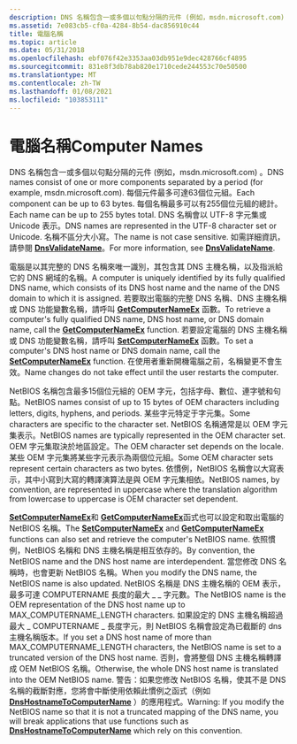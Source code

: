 ```yaml
---
description: DNS 名稱包含一或多個以句點分隔的元件 (例如，msdn.microsoft.com) 。
ms.assetid: 7e083cb5-cf0a-4284-8b54-dac856910c44
title: 電腦名稱
ms.topic: article
ms.date: 05/31/2018
ms.openlocfilehash: ebf076f42e3353aa03db951e9dec428766cf4895
ms.sourcegitcommit: 831e8f3db78ab820e1710cede244553c70e50500
ms.translationtype: MT
ms.contentlocale: zh-TW
ms.lasthandoff: 01/08/2021
ms.locfileid: "103853111"
---
```

# <a name="computer-names"></a><span data-ttu-id="b1bbf-103">電腦名稱</span><span class="sxs-lookup"><span data-stu-id="b1bbf-103">Computer Names</span></span>

<span data-ttu-id="b1bbf-104">DNS 名稱包含一或多個以句點分隔的元件 (例如，msdn.microsoft.com) 。</span><span class="sxs-lookup"><span data-stu-id="b1bbf-104">DNS names consist of one or more components separated by a period (for example, msdn.microsoft.com).</span></span> <span data-ttu-id="b1bbf-105">每個元件最多可達63個位元組。</span><span class="sxs-lookup"><span data-stu-id="b1bbf-105">Each component can be up to 63 bytes.</span></span> <span data-ttu-id="b1bbf-106">每個名稱最多可以有255個位元組的總計。</span><span class="sxs-lookup"><span data-stu-id="b1bbf-106">Each name can be up to 255 bytes total.</span></span> <span data-ttu-id="b1bbf-107">DNS 名稱會以 UTF-8 字元集或 Unicode 表示。</span><span class="sxs-lookup"><span data-stu-id="b1bbf-107">DNS names are represented in the UTF-8 character set or Unicode.</span></span> <span data-ttu-id="b1bbf-108">名稱不區分大小寫。</span><span class="sxs-lookup"><span data-stu-id="b1bbf-108">The name is not case sensitive.</span></span> <span data-ttu-id="b1bbf-109">如需詳細資訊，請參閱 [**DnsValidateName**](/windows/desktop/api/windns/nf-windns-dnsvalidatename)。</span><span class="sxs-lookup"><span data-stu-id="b1bbf-109">For more information, see [**DnsValidateName**](/windows/desktop/api/windns/nf-windns-dnsvalidatename).</span></span>

<span data-ttu-id="b1bbf-110">電腦是以其完整的 DNS 名稱來唯一識別，其包含其 DNS 主機名稱，以及指派給它的 DNS 網域的名稱。</span><span class="sxs-lookup"><span data-stu-id="b1bbf-110">A computer is uniquely identified by its fully qualified DNS name, which consists of its DNS host name and the name of the DNS domain to which it is assigned.</span></span> <span data-ttu-id="b1bbf-111">若要取出電腦的完整 DNS 名稱、DNS 主機名稱或 DNS 功能變數名稱，請呼叫 [**GetComputerNameEx**](/windows/win32/api/sysinfoapi/nf-sysinfoapi-getcomputernameexa) 函數。</span><span class="sxs-lookup"><span data-stu-id="b1bbf-111">To retrieve a computer's fully qualified DNS name, DNS host name, or DNS domain name, call the [**GetComputerNameEx**](/windows/win32/api/sysinfoapi/nf-sysinfoapi-getcomputernameexa) function.</span></span> <span data-ttu-id="b1bbf-112">若要設定電腦的 DNS 主機名稱或 DNS 功能變數名稱，請呼叫 [**SetComputerNameEx**](/windows/win32/api/sysinfoapi/nf-sysinfoapi-setcomputernameexa) 函數。</span><span class="sxs-lookup"><span data-stu-id="b1bbf-112">To set a computer's DNS host name or DNS domain name, call the [**SetComputerNameEx**](/windows/win32/api/sysinfoapi/nf-sysinfoapi-setcomputernameexa) function.</span></span> <span data-ttu-id="b1bbf-113">在使用者重新開機電腦之前，名稱變更不會生效。</span><span class="sxs-lookup"><span data-stu-id="b1bbf-113">Name changes do not take effect until the user restarts the computer.</span></span>

<span data-ttu-id="b1bbf-114">NetBIOS 名稱包含最多15個位元組的 OEM 字元，包括字母、數位、連字號和句點。</span><span class="sxs-lookup"><span data-stu-id="b1bbf-114">NetBIOS names consist of up to 15 bytes of OEM characters including letters, digits, hyphens, and periods.</span></span> <span data-ttu-id="b1bbf-115">某些字元特定于字元集。</span><span class="sxs-lookup"><span data-stu-id="b1bbf-115">Some characters are specific to the character set.</span></span> <span data-ttu-id="b1bbf-116">NetBIOS 名稱通常是以 OEM 字元集表示。</span><span class="sxs-lookup"><span data-stu-id="b1bbf-116">NetBIOS names are typically represented in the OEM character set.</span></span> <span data-ttu-id="b1bbf-117">OEM 字元集取決於地區設定。</span><span class="sxs-lookup"><span data-stu-id="b1bbf-117">The OEM character set depends on the locale.</span></span> <span data-ttu-id="b1bbf-118">某些 OEM 字元集將某些字元表示為兩個位元組。</span><span class="sxs-lookup"><span data-stu-id="b1bbf-118">Some OEM character sets represent certain characters as two bytes.</span></span> <span data-ttu-id="b1bbf-119">依慣例，NetBIOS 名稱會以大寫表示，其中小寫到大寫的轉譯演算法是與 OEM 字元集相依。</span><span class="sxs-lookup"><span data-stu-id="b1bbf-119">NetBIOS names, by convention, are represented in uppercase where the translation algorithm from lowercase to uppercase is OEM character set dependent.</span></span>

<span data-ttu-id="b1bbf-120">[**SetComputerNameEx**](/windows/win32/api/sysinfoapi/nf-sysinfoapi-setcomputernameexa)和 [**GetComputerNameEx**](/windows/win32/api/sysinfoapi/nf-sysinfoapi-getcomputernameexa)函式也可以設定和取出電腦的 NetBIOS 名稱。</span><span class="sxs-lookup"><span data-stu-id="b1bbf-120">The [**SetComputerNameEx**](/windows/win32/api/sysinfoapi/nf-sysinfoapi-setcomputernameexa) and [**GetComputerNameEx**](/windows/win32/api/sysinfoapi/nf-sysinfoapi-getcomputernameexa) functions can also set and retrieve the computer's NetBIOS name.</span></span> <span data-ttu-id="b1bbf-121">依照慣例，NetBIOS 名稱和 DNS 主機名稱是相互依存的。</span><span class="sxs-lookup"><span data-stu-id="b1bbf-121">By convention, the NetBIOS name and the DNS host name are interdependent.</span></span> <span data-ttu-id="b1bbf-122">當您修改 DNS 名稱時，也會更新 NetBIOS 名稱。</span><span class="sxs-lookup"><span data-stu-id="b1bbf-122">When you modify the DNS name, the NetBIOS name is also updated.</span></span> <span data-ttu-id="b1bbf-123">NetBIOS 名稱是 DNS 主機名稱的 OEM 表示，最多可達 COMPUTERNAME 長度的最大 \_ \_ 字元數。</span><span class="sxs-lookup"><span data-stu-id="b1bbf-123">The NetBIOS name is the OEM representation of the DNS host name up to MAX\_COMPUTERNAME\_LENGTH characters.</span></span> <span data-ttu-id="b1bbf-124">如果設定的 DNS 主機名稱超過最大 \_ COMPUTERNAME \_ 長度字元，則 NetBIOS 名稱會設定為已截斷的 dns 主機名稱版本。</span><span class="sxs-lookup"><span data-stu-id="b1bbf-124">If you set a DNS host name of more than MAX\_COMPUTERNAME\_LENGTH characters, the NetBIOS name is set to a truncated version of the DNS host name.</span></span> <span data-ttu-id="b1bbf-125">否則，會將整個 DNS 主機名稱轉譯成 OEM NetBIOS 名稱。</span><span class="sxs-lookup"><span data-stu-id="b1bbf-125">Otherwise, the whole DNS host name is translated into the OEM NetBIOS name.</span></span> <span data-ttu-id="b1bbf-126">警告：如果您修改 NetBIOS 名稱，使其不是 DNS 名稱的截斷對應，您將會中斷使用依賴此慣例之函式（例如 [**DnsHostnameToComputerName**](/windows/desktop/api/Winbase/nf-winbase-dnshostnametocomputernamea) ）的應用程式。</span><span class="sxs-lookup"><span data-stu-id="b1bbf-126">Warning: If you modify the NetBIOS name so that it is not a truncated mapping of the DNS name, you will break applications that use functions such as [**DnsHostnameToComputerName**](/windows/desktop/api/Winbase/nf-winbase-dnshostnametocomputernamea) which rely on this convention.</span></span>

 

 
